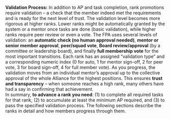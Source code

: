 **Validation Process:** In addition to AP and task completion, rank promotions require validation – a check that the member indeed met the requirements and is ready for the next level of trust. The validation level becomes more rigorous at higher ranks. Lower ranks might be automatically granted by the system or a mentor once tasks are done (basic validation), while higher ranks require peer review or even a vote. The FPA uses several levels of validation: an **automatic check (no human approval needed)**, **mentor or senior member approval**, **peer/squad vote**, **Board review/approval** (by a committee or leadership board), and finally **full membership vote** for the most important transitions. Each rank has an assigned “validation type” and a corresponding numeric index (0 for auto, 1 for mentor sign-off, 2 for peer vote, 3 for board sign-off, 4 for full member vote). As you progress, the validation moves from an individual mentor’s approval up to the collective approval of the whole Alliance for the highest positions. This ensures **trust and transparency** – when someone reaches a high rank, many others have had a say in confirming that achievement.  
In summary, **to advance a rank you need**: (1) to complete all required tasks for that rank, (2) to accumulate at least the minimum AP required, and (3) to pass the specified validation process. The following sections describe the ranks in detail and how members progress through them.